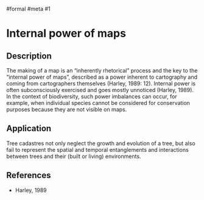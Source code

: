 #formal #meta
#1

# Internal power of maps

## Description

The making of a map is an “inherently rhetorical” process and the key to the “internal power of maps”, described as a power inherent to cartography and coming from cartographers themselves (Harley, 1989: 12). Internal power is often subconsciously exercised and goes mostly unnoticed (Harley, 1989). In the context of biodiversity, such power imbalances can occur, for example, when individual species cannot be considered for conservation purposes because they are not visible on maps.

## Application

Tree cadastres not only neglect the growth and evolution of a tree, but also fail to represent the spatial and temporal entanglements and interactions between trees and their (built or living) environments.

## References

- Harley, 1989
